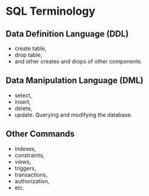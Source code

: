# SQL Terminology

## Data Definition Language (DDL)
- create table,
- drop table, 
- and other creates and drops of other components.

## Data Manipulation Language (DML)
- select, 
- insert, 
- delete, 
- update. 
Querying and modifying the database.


## Other Commands
- indexes,
- constraints,
- views,
- triggers,
- transactions,
- authorization,
- etc.